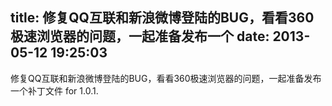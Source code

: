 title: 修复QQ互联和新浪微博登陆的BUG，看看360极速浏览器的问题，一起准备发布一个
date: 2013-05-12 19:25:03
---

修复QQ互联和新浪微博登陆的BUG，看看360极速浏览器的问题，一起准备发布一个补丁文件 for 1.0.1.